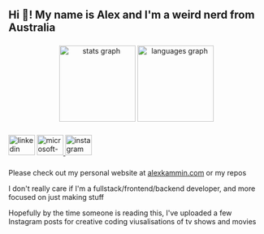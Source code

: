 <h2 align="left">Hi 👋! My name is Alex and I'm a weird nerd from Australia</h2>

###

<div align="center">
  <img src="https://github-readme-stats.vercel.app/api?username=alex-k-exe&hide_title=false&hide_rank=false&show_icons=true&include_all_commits=true&count_private=true&disable_animations=false&theme=dracula&locale=en&hide_border=false" height="150" alt="stats graph"  />
  <img src="https://github-readme-stats.vercel.app/api/top-langs?username=alex-k-exe&locale=en&hide_title=false&layout=compact&card_width=320&langs_count=5&theme=dracula&hide_border=false" height="150" alt="languages graph"  />
</div>

###

<div align="left">
  <img src="https://raw.githubusercontent.com/maurodesouza/profile-readme-generator/master/src/assets/icons/social/linkedin/default.svg" width="52" height="40" alt="linkedin logo"  />
  <a href="mailto:alexkammin@outlook.com" target="_blank">
    <img src="https://raw.githubusercontent.com/maurodesouza/profile-readme-generator/master/src/assets/icons/social/microsoft-outlook/default.svg" width="52" height="40" alt="microsoft-outlook logo"  />
  </a>
  <a href="https://www.instagram.com/weirdnerdthings?igsh=bHk4eDJteXRtdXZh" target="_blank">
    <img src="https://raw.githubusercontent.com/maurodesouza/profile-readme-generator/master/src/assets/icons/social/instagram/default.svg" width="52" height="40" alt="instagram logo"  />
  </a>
</div>

###

Please check out my personal website at [alexkammin.com](alexkammin.com) or my repos

I don't really care if I'm a fullstack/frontend/backend developer, and more focused on just making stuff

Hopefully by the time someone is reading this, I've uploaded a few Instagram posts for creative coding viusalisations of tv shows and movies
